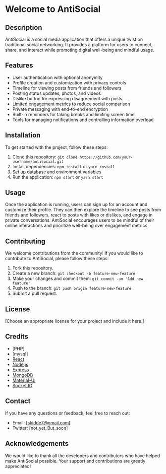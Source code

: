 # Welcome to AntiSocial

## Description
AntiSocial is a social media application that offers a unique twist on traditional social networking. It provides a platform for users to connect, share, and interact while promoting digital well-being and mindful usage.

## Features
- User authentication with optional anonymity
- Profile creation and customization with privacy controls
- Timeline for viewing posts from friends and followers
- Posting status updates, photos, and videos
- Dislike button for expressing disagreement with posts
- Limited engagement metrics to reduce social comparison
- Private messaging with end-to-end encryption
- Built-in reminders for taking breaks and limiting screen time
- Tools for managing notifications and controlling information overload

## Installation
To get started with the project, follow these steps:
1. Clone this repository: `git clone https://github.com/your-username/antisocial.git`
2. Install dependencies: `npm install` or `yarn install`
3. Set up database and environment variables
4. Run the application: `npm start` or `yarn start`

## Usage
Once the application is running, users can sign up for an account and customize their profile. They can then explore the timeline to see posts from friends and followers, react to posts with likes or dislikes, and engage in private conversations. AntiSocial encourages users to be mindful of their online interactions and prioritize well-being over engagement metrics.

## Contributing
We welcome contributions from the community! If you would like to contribute to AntiSocial, please follow these steps:
1. Fork this repository.
2. Create a new branch: `git checkout -b feature-new-feature`
3. Make your changes and commit them: `git commit -am 'Add new feature'`
4. Push to the branch: `git push origin feature-new-feature`
5. Submit a pull request.

## License
[Choose an appropriate license for your project and include it here.]

## Credits
- [PHP]
- [mysql]
- [React](https://reactjs.org/)
- [Node.js](https://nodejs.org/)
- [Express](https://expressjs.com/)
- [MongoDB](https://www.mongodb.com/)
- [Material-UI](https://material-ui.com/)
- [Socket.IO](https://socket.io/)

## Contact
If you have any questions or feedback, feel free to reach out:
- Email: [skidde7@gmail.com]
- Twitter: [not_yet_But_soon]

## Acknowledgements
We would like to thank all the developers and contributors who have helped make AntiSocial possible. Your support and contributions are greatly appreciated!
